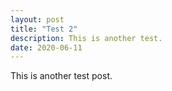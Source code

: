 ```yaml
---
layout: post
title: "Test 2"
description: This is another test.
date: 2020-06-11
---
```


This is another test post.
